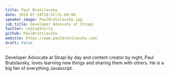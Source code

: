 ```yaml
---
title: Paul Bratslavsky
date: 2019-07-24T18:52:51-04:00
speaker_image: PaulBratslavsky.jpg
job_title: Developer Advocate at Strapi
twitter: codingthirty
github: PaulBratslavsky
website: https://www.paulbratslavsky.com/
draft: false
---
```


Developer Advocate at Strapi by day and content creator by night, Paul Bratslavsky, loves learning new things and sharing them with others. He is a big fan of everything Javascript.
